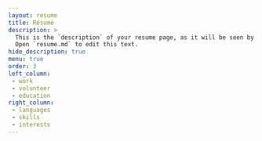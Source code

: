 ```yaml
---
layout: resume
title: Résumé
description: >
  This is the `description` of your resume page, as it will be seen by search engines.
  Open `resume.md` to edit this text.
hide_description: true
menu: true
order: 3
left_column:
 - work
 - volunteer
 - education
right_column:
 - languages
 - skills
 - interests
---
```

